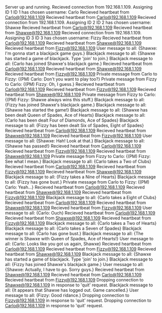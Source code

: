 

Server up and running.
Recieved connection from 192.168.1.109. Assigning ID 1
ID 1 has chosen username: Carlo
Recieved heartbeat from Carlo@192.168.1.109
Recieved heartbeat from Carlo@192.168.1.109
Recieved connection from 192.168.1.109. Assigning ID 2
ID 2 has chosen username: Shawxe
Recieved heartbeat from Carlo@192.168.1.109
Recieved heartbeat from Shawxe@192.168.1.109
Recieved connection from 192.168.1.109. Assigning ID 3
ID 3 has chosen username: Fizzy
Recieved heartbeat from Carlo@192.168.1.109
Recieved heartbeat from Shawxe@192.168.1.109
Recieved heartbeat from Fizzy@192.168.1.109
User message to all:
{Shawxe: I'm gonna start a blackjack game guys.}
Blackjack message to all:
{Shawxe has started a game of blackjack. Type 'join' to join.}
Blackjack message to all:
{Carlo has joined Shawxe's blackjack game.}
Recieved heartbeat from Carlo@192.168.1.109
Recieved heartbeat from Shawxe@192.168.1.109
Recieved heartbeat from Fizzy@192.168.1.109
Private message from Carlo to Fizzy:
{(PM) Carlo: Don't you want to play too?}
Private message from Fizzy to Carlo:
{(PM) Fizzy: Oh, I guess.}
Recieved heartbeat from Carlo@192.168.1.109
Recieved heartbeat from Fizzy@192.168.1.109
Recieved heartbeat from Shawxe@192.168.1.109
Private message from Fizzy to Carlo:
{(PM) Fizzy: Shawxe always wins this stuff.}
Blackjack message to all:
{Fizzy has joined Shawxe's blackjack game.}
Blackjack message to all:
{Shawxe has started the game!}
Blackjack message to all:
{Shawxe has been dealt Queen of Spades, Ace of Hearts}
Blackjack message to all:
{Carlo has been dealt Four of Diamonds, Ace of Spades}
Blackjack message to all:
{Fizzy has been dealt Six of Spades, Eight of Spades}
Recieved heartbeat from Carlo@192.168.1.109
Recieved heartbeat from Shawxe@192.168.1.109
Recieved heartbeat from Fizzy@192.168.1.109
User message to all:
{Shawxe: Hah! Look at that.}
Blackjack message to all:
{Shawxe has passed!}
Recieved heartbeat from Carlo@192.168.1.109
Recieved heartbeat from Fizzy@192.168.1.109
Recieved heartbeat from Shawxe@192.168.1.109
Private message from Fizzy to Carlo:
{(PM) Fizzy: See what I mean.}
Blackjack message to all:
{Carlo takes a Two of Clubs}
Recieved heartbeat from Carlo@192.168.1.109
Recieved heartbeat from Fizzy@192.168.1.109
Recieved heartbeat from Shawxe@192.168.1.109
Blackjack message to all:
{Fizzy takes a Nine of Hearts}
Blackjack message to all:
{Fizzy has gone bust.}
Private message from Carlo to Fizzy:
{(PM) Carlo: Yeah...}
Recieved heartbeat from Carlo@192.168.1.109
Recieved heartbeat from Shawxe@192.168.1.109
Recieved heartbeat from Fizzy@192.168.1.109
Blackjack message to all:
{Carlo takes a Eight of Clubs}
Recieved heartbeat from Carlo@192.168.1.109
Recieved heartbeat from Shawxe@192.168.1.109
Recieved heartbeat from Fizzy@192.168.1.109
User message to all:
{Carlo: Ouch}
Recieved heartbeat from Carlo@192.168.1.109
Recieved heartbeat from Shawxe@192.168.1.109
Recieved heartbeat from Fizzy@192.168.1.109
Blackjack message to all:
{Carlo takes a Two of Hearts}
Blackjack message to all:
{Carlo takes a Seven of Spades}
Blackjack message to all:
{Carlo has gone bust.}
Blackjack message to all:
{The winner is Shawxe with Queen of Spades, Ace of Hearts!}
User message to all:
{Carlo: Looks like you got us again, Shawxe}
Recieved heartbeat from Carlo@192.168.1.109
Recieved heartbeat from Fizzy@192.168.1.109
Recieved heartbeat from Shawxe@192.168.1.109
Blackjack message to all:
{Shawxe has started a game of blackjack. Type 'join' to join.}
Blackjack message to all:
{Fizzy has joined Shawxe's blackjack game.}
User message to all:
{Shawxe: Actually, I have to go.  Sorry guys.}
Recieved heartbeat from Shawxe@192.168.1.109
Recieved heartbeat from Carlo@192.168.1.109
Recieved heartbeat from Fizzy@192.168.1.109
Dropping connection to Shawxe@192.168.1.109 in response to 'quit' request.
Blackjack message to all:
{It appears that Shawxe has logged out. Game cancelled.}
User message to all:
{Fizzy: Good ridance.}
Dropping connection to Fizzy@192.168.1.109 in response to 'quit' request.
Dropping connection to Carlo@192.168.1.109 in response to 'quit' request.
